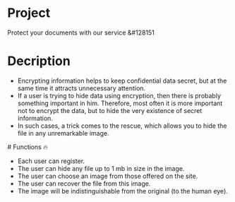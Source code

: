 # Project
Protect your documents with our service &#128151
# Decription 
<ul>
  <li>Encrypting information helps to keep confidential data secret, but at the same time it attracts unnecessary attention. </li>
  <li>If a user is trying to hide data using encryption, then there is probably something important in him. Therefore, most often it is more important not to encrypt the data, but to hide the very existence of secret information. </li>
  <li>In such cases, a trick comes to the rescue, which allows you to hide the file in any unremarkable image.</li>
</ul>
# Functions 🔥
<ul>
  <li>Each user can register.</li>
  <li>The user can hide any file up to 1 mb in size in the image.</li>
  <li>The user can choose an image from those offered on the site.</li>
  <li>The user can recover the file from this image.</li>
  <li>The image will be indistinguishable from the original (to the human eye).</li>
</ul>
